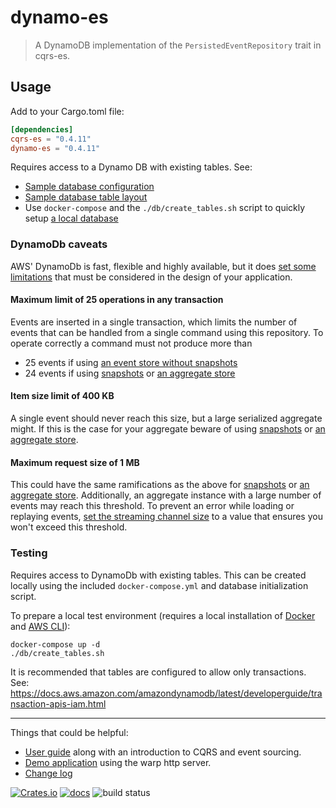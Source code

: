 # dynamo-es

> A DynamoDB implementation of the `PersistedEventRepository` trait in cqrs-es.

## Usage
Add to your Cargo.toml file:

```toml
[dependencies]
cqrs-es = "0.4.11"
dynamo-es = "0.4.11"
```

Requires access to a Dynamo DB with existing tables. See:
- [Sample database configuration](db/dynamo_db.yaml)
- [Sample database table layout](db/create_tables.sh)
- Use `docker-compose` and the `./db/create_tables.sh` script to quickly setup [a local database](docker-compose.yml)

### DynamoDb caveats
AWS' DynamoDb is fast, flexible and highly available, but it does 
[set some limitations](https://docs.aws.amazon.com/amazondynamodb/latest/developerguide/ServiceQuotas.html)
that must be considered in the design of your application.

#### Maximum limit of 25 operations in any transaction

Events are inserted in a single transaction, which limits the number of events that can be handled from a single command
using this repository. To operate correctly a command must not produce more than
- 25 events if using [an event store without snapshots](https://docs.rs/cqrs-es/latest/cqrs_es/persist/struct.PersistedEventStore.html#method.new_event_store)
- 24 events if using [snapshots](https://docs.rs/cqrs-es/latest/cqrs_es/persist/struct.PersistedEventStore.html#method.new_snapshot_store)
or [an aggregate store](https://docs.rs/cqrs-es/latest/cqrs_es/persist/struct.PersistedEventStore.html#method.new_aggregate_store)
 
#### Item size limit of 400 KB
A single event should never reach this size, but a large serialized aggregate might.
If this is the case for your aggregate beware of using [snapshots](https://docs.rs/cqrs-es/latest/cqrs_es/persist/struct.PersistedEventStore.html#method.new_snapshot_store)
or [an aggregate store](https://docs.rs/cqrs-es/latest/cqrs_es/persist/struct.PersistedEventStore.html#method.new_aggregate_store).

#### Maximum request size of 1 MB
This could have the same ramifications as the above for [snapshots](https://docs.rs/cqrs-es/latest/cqrs_es/persist/struct.PersistedEventStore.html#method.new_snapshot_store)
or [an aggregate store](https://docs.rs/cqrs-es/latest/cqrs_es/persist/struct.PersistedEventStore.html#method.new_aggregate_store).
Additionally, an aggregate instance with a large number of events may reach this threshold. 
To prevent an error while loading or replaying events, 
[set the streaming channel size](https://docs.rs/dynamo-es/latest/dynamo_es/struct.DynamoEventRepository.html#method.with_streaming_channel_size)
to a value that ensures you won't exceed this threshold.


### Testing

Requires access to DynamoDb with existing tables. This can be created locally using the included 
`docker-compose.yml` and database initialization script.

To prepare a local test environment (requires a local installation of 
[Docker](https://www.docker.com/products/docker-desktop) and 
[AWS CLI](https://docs.aws.amazon.com/cli/latest/userguide/cli-chap-welcome.html)):
```
docker-compose up -d
./db/create_tables.sh
```

It is recommended that tables are configured to allow only transactions.
See:
https://docs.aws.amazon.com/amazondynamodb/latest/developerguide/transaction-apis-iam.html

---

Things that could be helpful:
- [User guide](https://doc.rust-cqrs.org) along with an introduction to CQRS and event sourcing.
- [Demo application](https://github.com/serverlesstechnology/cqrs-demo) using the warp http server.
- [Change log](https://github.com/serverlesstechnology/cqrs/blob/main/change_log.md)

[![Crates.io](https://img.shields.io/crates/v/dynamo-es)](https://crates.io/crates/dynamo-es)
[![docs](https://img.shields.io/badge/API-docs-blue.svg)](https://docs.rs/dynamo-es)
![build status](https://codebuild.us-west-2.amazonaws.com/badges?uuid=eyJlbmNyeXB0ZWREYXRhIjoiVVUyR0tRbTZmejFBYURoTHdpR3FnSUFqKzFVZE9JNW5haDZhcUFlY2xtREhtaVVJMWsxcWZOeC8zSUR0UWhpaWZMa0ZQSHlEYjg0N2FoU2lwV1FsTXFRPSIsIml2UGFyYW1ldGVyU3BlYyI6IldjUVMzVEpKN1V3aWxXWGUiLCJtYXRlcmlhbFNldFNlcmlhbCI6MX0%3D&branch=main)
